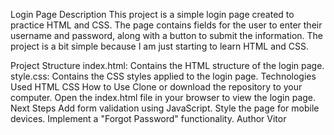 Login Page
Description
This project is a simple login page created to practice HTML and CSS. The page contains fields for the user to enter their username and password, along with a button to submit the information. The project is a bit simple because I am just starting to learn HTML and CSS.

Project Structure
index.html: Contains the HTML structure of the login page.
style.css: Contains the CSS styles applied to the login page.
Technologies Used
HTML
CSS
How to Use
Clone or download the repository to your computer.
Open the index.html file in your browser to view the login page.
Next Steps
Add form validation using JavaScript.
Style the page for mobile devices.
Implement a "Forgot Password" functionality.
Author
Vitor
